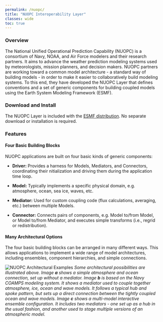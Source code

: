 ```yaml
---
permalink: /nuopc/
title: "NUOPC Interoperability Layer"
classes: wide
toc: true
---
```


### Overview

The National Unified Operational Prediction Capability (NUOPC) is a
consortium of Navy, NOAA, and Air Force modelers and their research
partners. It aims to advance the weather prediction modeling systems
used by meteorologists, mission planners, and decision makers. NUOPC
partners are working toward a common model architecture - a standard
way of building models - in order to make it easier to collaboratively
build modeling systems.  To this end, they have developed the NUOPC
Layer that defines conventions and a set of generic components
for building coupled models using the Earth System Modeling Framework
(ESMF).

### Download and Install

The NUOPC Layer is included with the [ESMF distribution](/download/).
No separate download or installation is required.


### Features

#### Four Basic Building Blocks

NUOPC applications are built on four
basic kinds of generic components:

  - **Driver:** Provides a harness for Models, Mediators, and
    Connectors, coordinating their nitialization and driving them during
    the application time loop.

  - **Model:** Typically implements a specific physical domain, e.g.
    atmosphere, ocean, sea ice, waves, etc.

  - **Mediator:** Used for custom coupling code (flux calculations,
    averaging, etc.) between multiple Models.

  - **Connector:** Connects pairs of components, e.g. Model to/from Model, or
    Model to/from Mediator, and executes simple transforms (i.e., regrid or redistribution).

#### Many Architectural Options

The four basic building blocks can be arranged in many different
ways. This allows applications to implement a wide range of model
architectures, including ensembles, component hierarchies, and simple
connections.

![NUOPC Architectural
Examples](/assets/images/nuopc/nuopc_arch_opts.png)
*Some architectural possibilities are illustrated above.  Image **a** shows a
simple atmosphere and ocean connection, set up without a mediator.
Image **b** is based on the Navy COAMPS modeling system.  It shows a
mediator used to couple together atmosphere, ice, ocean and wave
models.  It follows a typical hub and spoke pattern, but sets up a
direct connection between the tightly coupled ocean and wave models.
Image **c** shows a multi-model interactive ensemble configuration.  It
includes two mediators - one set up as a hub in the usual fashion, and
another used to stage multiple versions of an atmospheric model.*
